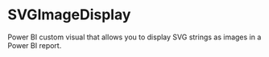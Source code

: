 # SVGImageDisplay
Power BI custom visual that allows you to display SVG strings as images in a Power BI report.
